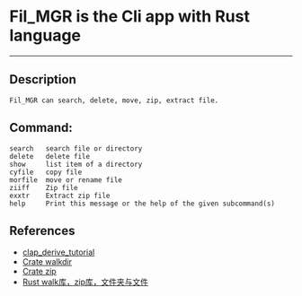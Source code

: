 # Fil_MGR is the Cli app with Rust language
---
## Description

```
Fil_MGR can search, delete, move, zip, extract file.
```

## Command:
    search   search file or directory
    delete   delete file
    show     list item of a directory
    cyfile   copy file
    morfile  move or rename file
    ziiff    Zip file
    exxtr    Extract zip file
    help     Print this message or the help of the given subcommand(s)


## References
+ [clap_derive_tutorial](https://docs.rs/clap/latest/clap/_derive/_tutorial/index.html)
+ [Crate walkdir](https://docs.rs/walkdir/latest/walkdir/#)
+ [Crate zip](https://docs.rs/zip/latest/zip/)
+ [Rust walk库，zip库，文件夹与文件](https://blog.csdn.net/wsp_1138886114/article/details/116454414)
